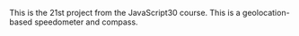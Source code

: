 This is the 21st project from the JavaScript30 course. This is a geolocation-based speedometer and compass. 

